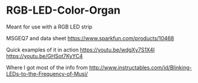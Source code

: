 # RGB-LED-Color-Organ
Meant for use with a RGB LED strip


MSGEQ7 and data sheet
https://www.sparkfun.com/products/10468

Quick examples of it in action
https://youtu.be/wdgXy7S1X4I
https://youtu.be/GHSot7KyYC4

Where I got most of the info from
http://www.instructables.com/id/Blinking-LEDs-to-the-Frequency-of-Musi/